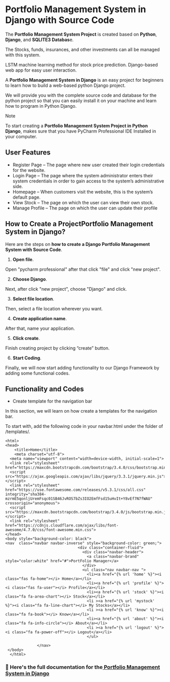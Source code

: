 # Portfolio Management System in Django with Source Code 

The **Portfolio Management System Project** is created based on **Python**, **Django**, and **SQLITE3 Databas**e.

The Stocks, funds, insurances, and other investments can all be managed with this system.

LSTM machine learning method for stock price prediction. Django-based web app for easy user interaction.

A **Portfolio Management System in Django** is an easy project for beginners to learn how to build a web-based python Django project.

We will provide you with the complete source code and database for the python project so that you can easily install it on your machine and learn how to program in Python Django.


> [!NOTE]
>  To start creating a **Portfolio Management System Project in Python Django**, makes sure that you have PyCharm Professional IDE Installed in your computer.

## User Features

* Register Page – The page where new user created their login credentials for the website.
* Login Page – The page where the system administrator enters their system credentials in order to gain access to the system’s administrative side.
* Homepage – When customers visit the website, this is the system’s default page.
* View Stock – The page on which the user can view their own stock.
* Manage Profile – The page on which the user can update their profile

## How to Create a ProjectPortfolio Management System in Django?

Here are the steps on **how to create a Django Portfolio Management System with Source Code**.

1. **Open file**.

Open "pycharm professional" after that click "file" and click "new project".

2. **Choose Django**.

Next, after click "new project", choose "Django" and click.

3. **Select file location**.

Then, select a file location wherever you want.

4. **Create application name**.

After that, name your application.

5. **Click create**.

Finish creating project by clicking “create” button.

6. **Start Coding**.

Finally, we will now start adding functionality to our Django Framework by adding some functional codes.

## Functionality and Codes

* Create template for the navigation bar

In this section, we will learn on how create a templates for the navigation bar. 

To start with, add the following code in your navbar.html under the folder of /templates/.

```<!DOCTYPE html>
<html>
<head>
	<title>Home</title>
	<meta charset="utf-8">
  <meta name="viewport" content="width=device-width, initial-scale=1">
  <link rel="stylesheet" href="https://maxcdn.bootstrapcdn.com/bootstrap/3.4.0/css/bootstrap.min.css">
  <script src="https://ajax.googleapis.com/ajax/libs/jquery/3.3.1/jquery.min.js"></script>
  <link rel="stylesheet" href="https://use.fontawesome.com/releases/v5.3.1/css/all.css" integrity="sha384-mzrmE5qonljUremFsqc01SB46JvROS7bZs3IO2EmfFsd15uHvIt+Y8vEf7N7fWAU" crossorigin="anonymous">
  <script src="https://maxcdn.bootstrapcdn.com/bootstrap/3.4.0/js/bootstrap.min.js"></script>
  <link rel="stylesheet" href="https://cdnjs.cloudflare.com/ajax/libs/font-awesome/4.7.0/css/font-awesome.min.css">
</head>
<body style="background-color: black">
<nav  class="navbar navbar-inverse" style="background-color: green;">
                                <div class="container-fluid">
                                  <div class="navbar-header">
                                    <a class="navbar-brand" style="color:white" href="#">PortFolio Manager</a>
                                  </div>
                                  <ul class="nav navbar-nav ">
                                    <li><a href="{% url 'home' %}"><i class="fas fa-home"></i> Home</a></li>
                                    <li><a href="{% url 'profile' %}"><i class="fas fa-user"></i> Profile</a></li>
                                    <li><a href="{% url 'stock' %}"><i class="fa fa-area-chart"></i> Stock</a></li>
                                    <li ><a href="{% url 'mystock' %}"><i class="fa fa-line-chart"></i> My Stocks</a></li>
                                    <li ><a href="{% url 'know' %}"><i class="fa fa-book"></i> Know</a></li>
                                    <li><a href="{% url 'about' %}"><i class="fa fa-info-circle"></i> About</a></li>
                                    <li ><a href="{% url 'logout' %}"><i class="fa fa-power-off"></i> Logout</a></li>
                                    </ul>

              </nav>
 </body>
  </html>
 ```

### 📌 Here's the full documentation for the[ Portfolio Management System in Django](https://itsourcecode.com/free-projects/python-projects/portfolio-management-system-project-in-django-with-source-code/)

